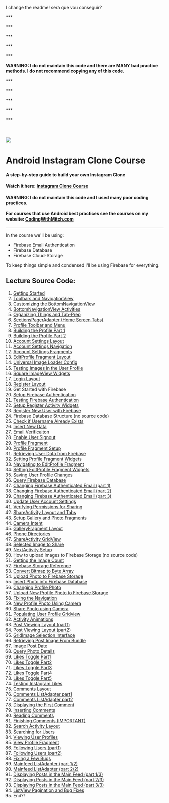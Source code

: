 I change the readme!
será que vou conseguir?
<p>***</p>
<p>***</p>
<p>***</p>
<p>***</p>
<p>***</p>
<b>WARNING: I do not maintain this code and there are MANY bad practice methods. I do not recommend copying any of this code.</b>
<p>***</p>
<p>***</p>
<p>***</p>
<p>***</p>
<p>***</p>
<br><br>
<a href='https://www.youtube.com/watch?v=qpJRgr6HzAw&list=PLgCYzUzKIBE9XqkckEJJA0I1wVKbUAOdv' target='_blank'>
<img class='header-img' src='https://s3.amazonaws.com/codingwithmitch-static-and-media/media/instagram-clone/images/Instagram.png' />
</a>

<h1>Android Instagram Clone Course</h1>
<h4>A step-by-step guide to build your own Instagram Clone</h4>
<h4>Watch it here: <a href='https://www.youtube.com/watch?v=qpJRgr6HzAw&list=PLgCYzUzKIBE9XqkckEJJA0I1wVKbUAOdv' target='_blank'>Instagram Clone Course</a></h4>
<h4>WARNING: I do not maintain this code and I used many poor coding practices. 
<br><br>
For courses that use Android best practices see the courses on my website: <a href="https://codingwithmitch.com/courses/" target="_blank">CodingWithMitch.com</a></h4>
<hr>

<p>
In the course we'll be using:
<ul>
  <li>Firebase Email Authentication</li>
  <li>Firebase Database</li>
  <li>Firebase Cloud-Storage</li>
</ul>
<p/>

<p>To keep things simple and condensed I'll be using Firebase for everything.</p>

<h2>Lecture Source Code:</h2>
<ol>
<li><a href='https://github.com/mitchtabian/Android-Instagram-Clone/tree/2cac213283ceafe3b1c627096065bd11f80d4161'> Getting Started</a></li>

<li><a href='https://github.com/mitchtabian/Android-Instagram-Clone/tree/0f0377337204105604e23f08d3939b5be1556684'> Toolbars and NavigationView</a></li>

<li><a href='https://github.com/mitchtabian/Android-Instagram-Clone/tree/69743899065c2b921f99dde9a2aabb5c8f8adc70'> Customizing the BottomNavigationView</a></li>

<li><a href='https://github.com/mitchtabian/Android-Instagram-Clone/tree/b42ec4471f1a63c8d6463783b23ca558c12381c4'> BottomNavigationView Activities</a></li>

<li><a href='https://github.com/mitchtabian/Android-Instagram-Clone/tree/1cbeb887a4e8cab0e319b50d3506cf2977813723'> Organizing Things and Tab-Prep</a></li>

<li><a href='https://github.com/mitchtabian/Android-Instagram-Clone/tree/37a7d8091e96bc0316a7f456b4451fb279d797b5'> SectionsPagerAdapter (Home Screen Tabs)</a></li>

<li><a href='https://github.com/mitchtabian/Android-Instagram-Clone/tree/82996f0a25b98340d4b249eafc904495ea3989ee'> Profile Toolbar and Menu</a></li>

<li><a href='https://github.com/mitchtabian/Android-Instagram-Clone/tree/766ec53ac97cef3d4edccec18819bea2a5825be0'> Building the Profile Part 1</a></li>

<li><a href='https://github.com/mitchtabian/Android-Instagram-Clone/tree/75567884e79c207bd7ddaf9695cfe6b5cfa0f85f'> Building the Profile Part 2</a></li>

<li><a href='https://github.com/mitchtabian/Android-Instagram-Clone/tree/194fbc7e36d15f4ac7656b90d7a3c982ef703a01'> Account Settings Layout</a></li>

<li><a href='https://github.com/mitchtabian/Android-Instagram-Clone/tree/07da29439db27d2bb1a725567ce7805d1601564a'> Account Settings Navigation</a></li>

<li><a href='https://github.com/mitchtabian/Android-Instagram-Clone/tree/b5b71da913bdd831c341dc825ab5cf9844559b1b'> Account Settings Fragments</a></li>

<li><a href='https://github.com/mitchtabian/Android-Instagram-Clone/tree/b29cf20ac12e0d9cda259e3bf0e360ad82544f44'> EditProfile Fragment Layout</a></li>

<li><a href='https://github.com/mitchtabian/Android-Instagram-Clone/tree/06fbce53308bebfdc215a0d997499cf405443b1b'> Universal Image Loader Config</a></li>

<li><a href='https://github.com/mitchtabian/Android-Instagram-Clone/tree/9391edbd31e47ff72773fa2bfe710b086a0046e4'> Testing Images in the User Profile</a></li>

<li><a href='https://github.com/mitchtabian/Android-Instagram-Clone/tree/df348142edcd5e8f76171ad00e5f317f98d19bd5'> Square ImageView Widgets</a></li>

<li><a href='https://goo.gl/Kf8UN8'> Login Layout</a></li>

<li><a href='https://goo.gl/rCfjWv'> Register Layout</a></li>

<li>Get Started with Firebase</li>

<li><a href='https://goo.gl/zTsY17'> Setup Firebase Authentication</a></li>

<li><a href='https://goo.gl/9NmTGC'> Testing Firebase Authentication</a></li>

<li><a href='https://goo.gl/dgWBAF'> Setup Register Activity Widgets</a></li>

<li><a href='https://goo.gl/1Ewh7z'> Register New User with Firebase</a></li>

<li>Firebase Database Structure (no source code) </li>

<li><a href='https://goo.gl/AiqA4A'> Check if Username Already Exists</a></li>

<li><a href='https://goo.gl/8D6cSx'> Insert New Data</a></li>

<li><a href='https://goo.gl/y9SJqE'> Email Verificaiton</a></li>

<li><a href='https://goo.gl/ieYAVE'> Enable User Signout</a></li>

<li><a href='https://goo.gl/ReuZZU'> Profile Fragment</a></li>

<li><a href='https://goo.gl/LQViwp'> Profile Fragment Setup</a></li>

<li><a href='https://goo.gl/dcdw5J'> Retrieving User Data from Firebase</a></li>

<li><a href='https://goo.gl/hzg86h'> Setting Profile Fragment Widgets</a></li>

<li><a href='https://goo.gl/ibo3Hh'> Navigating to EditProfile Fragment</a></li>

<li><a href='https://goo.gl/Yupdcy'> Setting EditProfile Fragment Widgets</a></li>

<li><a href='https://goo.gl/gLgHYX'> Saving User Profile Changes</a></li>

<li><a href='https://goo.gl/8LgdWM'> Query Firebase Database</a></li>

<li><a href='https://goo.gl/mDeYzA'> Changing Firebase Authenticated Email (part 1)</a></li>

<li><a href='https://goo.gl/uccU2R'> Changing Firebase Authenticated Email (part 2)</a></li>

<li><a href='https://goo.gl/TWtdtr'> Changing Firebase Authenticated Email (part 3)</a></li>

<li><a href='https://goo.gl/j7vXME'> Update User Account Settings</a></li>

<li><a href='https://goo.gl/AqhtLL'> Verifying Permissions for Sharing</a></li>

<li><a href='https://goo.gl/ifPz9N'> ShareActivity Layout and Tabs</a></li>

<li><a href='https://goo.gl/C3ft9K'> Setup Gallery and Photo Fragments</a></li>

<li><a href='https://goo.gl/29ufSk'> Camera Intent</a></li>

<li><a href='https://goo.gl/FKqjXX'> GalleryFragment Layout</a></li>

<li><a href='https://goo.gl/9MZRWd'> Phone Directories</a></li>

<li><a href='https://goo.gl/CJaUGM'> ShareActivity GridView</a></li>

<li><a href='https://goo.gl/RgpgN2'> Selected Image to Share</a></li>

<li><a href='https://goo.gl/oRKmRj'> NextActivity Setup</a></li>

<li>How to upload images to Firebase Storage (no source code)</li>

<li><a href='https://goo.gl/mGZgB5'> Getting the Image Count</a></li>

<li><a href='https://goo.gl/6t157B'> Firebase Storage Reference</a></li>

<li><a href='https://goo.gl/YTU5ND'> Convert Bitmap to Byte Array</a></li>

<li><a href='https://goo.gl/epw8Xa'> Upload Photo to Firebase Storage</a></li>

<li><a href='https://goo.gl/f2RxFS'> Insert Photo into Firebase Database</a></li>

<li><a href='https://goo.gl/BEZLor'> Changing Profile Photo</a></li>

<li><a href='https://goo.gl/iq2ZTH'> Upload New Profile Photo to Firebase Storage</a></li>

<li><a href='https://goo.gl/1tNrCV'> Fixing the Navigation</a></li>

<li><a href='https://goo.gl/PrZP7r'> New Profile Photo Using Camera</a></li>

<li><a href='https://goo.gl/yTZtnM'> Share Photo using Camera</a></li>

<li><a href='https://goo.gl/bZc1qN'> Populating User Profile Gridview</a></li>

<li><a href='https://goo.gl/4swnKB'> Activity Animations</a></li>

<li><a href='https://goo.gl/3byc52'> Post Viewing Layout (part1)</a></li>

<li><a href='https://goo.gl/a2HPfb'> Post Viewing Layout (part2)</a></li>

<li><a href='https://goo.gl/3bJ78v'> GridImage Selection Interface</a></li>

<li><a href='https://goo.gl/MTJN4g'> Retrieving Post Image From Bundle</a></li>

<li><a href='https://goo.gl/6rdyox'> Image Post Date</a></li>

<li><a href='https://goo.gl/xF1RKF'> Query Photo Details</a></li>

<li><a href='https://goo.gl/cCbDuq'> Likes Toggle Part1</a></li>

<li><a href='https://goo.gl/GRgVyQ'> Likes Toggle Part2</a></li>

<li><a href='https://goo.gl/Fn39Cr'> Likes Toggle Part3</a></li>

<li><a href='https://goo.gl/5kaxZ2'> Likes Toggle Part4</a></li>

<li><a href='https://goo.gl/T8UUE6'> Likes Toggle Part5</a></li>

<li><a href='https://goo.gl/bzTqMP'> Testing Instagram Likes</a></li>

<li><a href='https://goo.gl/z1Ve71'> Comments Layout</a></li>

<li><a href='https://goo.gl/9QkStK'> Comments ListAdapter part1</a></li>

<li><a href='https://goo.gl/A1fRbt'> Comments ListAdapter part2</a></li>

<li><a href='https://goo.gl/PDWjup'> Displaying the First Comment</a></li>

<li><a href='https://goo.gl/NrYk1L'> Inserting Comments</a></li>

<li><a href='https://goo.gl/NXoATT'> Reading Comments</a></li>

<li><a href='https://goo.gl/3WL56A'> Finishing Comments (IMPORTANT)</a></li>

<li><a href='https://goo.gl/nHN42P'> Search Activity Layout</a></li>

<li><a href='https://goo.gl/CC1WvX'> Searching for Users</a></li>

<li><a href='https://goo.gl/fFPB8M'> Viewing User Profiles</a></li>

<li><a href='https://goo.gl/Wu6P9m'> View Profile Fragment</a></li>

<li><a href='https://goo.gl/JfMbJW'> Following Users (part1)</a></li>

<li><a href='https://goo.gl/4LF6aC'> Following Users (part2)</a></li>

<li><a href='https://goo.gl/zhTqSF'> Fixing a Few Bugs</a></li>

<li><a href='https://goo.gl/j8TFtk'> Mainfeed ListAdapter (part 1/2)</a></li>

<li><a href='https://goo.gl/ejjmZu'> Mainfeed ListAdapter (part 2/2)</a></li>

<li><a href='https://goo.gl/f2cBVJ'> Displaying Posts in the Main Feed (part 1/3)</a></li>

<li><a href='https://goo.gl/9SYKS2'> Displaying Posts in the Main Feed (part 2/3)</a></li>

<li><a href='https://goo.gl/82m8Yc'> Displaying Posts in the Main Feed (part 3/3)</a></li>

<li><a href='https://goo.gl/E6hqLT'> ListView Pagination and Bug Fixes </a></li>

<li>End?!</li>
</ol>

